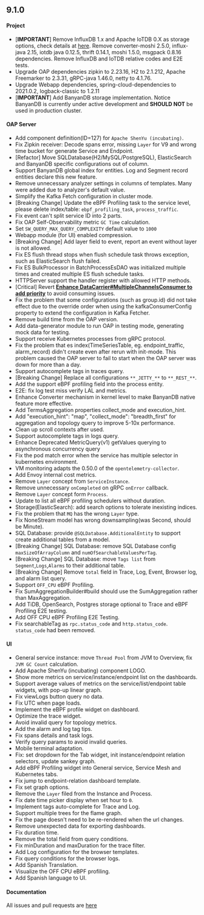 ## 9.1.0

#### Project

* [**IMPORTANT**] Remove InfluxDB 1.x and Apache IoTDB 0.X as storage options, check details
  at [here](https://github.com/apache/skywalking/discussions/9059). Remove converter-moshi 2.5.0, influx-java 2.15,
  iotdb java 0.12.5, thrift 0.14.1, moshi 1.5.0, msgpack 0.8.16 dependencies. Remove InfluxDB and IoTDB relative codes
  and E2E tests.
* Upgrade OAP dependencies zipkin to 2.23.16, H2 to 2.1.212, Apache Freemarker to 2.3.31, gRPC-java 1.46.0, netty to
  4.1.76.
* Upgrade Webapp dependencies, spring-cloud-dependencies to 2021.0.2, logback-classic to 1.2.11
* [**IMPORTANT**] Add BanyanDB storage implementation. Notice BanyanDB is currently under active development
  and **SHOULD NOT** be used in production cluster.

#### OAP Server

* Add component definition(ID=127) for `Apache ShenYu (incubating)`.
* Fix Zipkin receiver: Decode spans error, missing `Layer` for V9 and wrong time bucket for generate Service and
  Endpoint.
* [Refactor] Move SQLDatabase(H2/MySQL/PostgreSQL), ElasticSearch and BanyanDB specific configurations out of column.
* Support BanyanDB global index for entities. Log and Segment record entities declare this new feature.
* Remove unnecessary analyzer settings in columns of templates. Many were added due to analyzer's default value.
* Simplify the Kafka Fetch configuration in cluster mode.
* [Breaking Change] Update the eBPF Profiling task to the service level, please delete
  index/table: `ebpf_profiling_task`, `process_traffic`.
* Fix event can't split service ID into 2 parts.
* Fix OAP Self-Observability metric `GC Time` calculation.
* Set `SW_QUERY_MAX_QUERY_COMPLEXITY` default value to `1000`
* Webapp module (for UI) enabled compression.
* [Breaking Change] Add layer field to event, report an event without layer is not allowed.
* Fix ES flush thread stops when flush schedule task throws exception, such as ElasticSearch flush failed.
* Fix ES BulkProcessor in BatchProcessEsDAO was initialized multiple times and created multiple ES flush schedule tasks.
* HTTPServer support the handler register with allowed HTTP methods.
* [Critical] Revert [**Enhance DataCarrier#MultipleChannelsConsumer to add
  priority**](https://github.com/apache/skywalking/pull/8664) to avoid consuming issues.
* Fix the problem that some configurations (such as group.id) did not take effect due to the override order when using
  the kafkaConsumerConfig property to extend the configuration in Kafka Fetcher.
* Remove build time from the OAP version.
* Add data-generator module to run OAP in testing mode, generating mock data for testing.
* Support receive Kubernetes processes from gRPC protocol.
* Fix the problem that es index(TimeSeriesTable, eg. endpoint_traffic, alarm_record) didn't create even after rerun with
  init-mode. This problem caused the OAP server to fail to start when the OAP server was down for more than a day.
* Support autocomplete tags in traces query.
* [Breaking Change] Replace all configurations `**_JETTY_**` to `**_REST_**`.
* Add the support eBPF profiling field into the process entity.
* E2E: fix log test miss verify LAL and metrics.
* Enhance Converter mechanism in kernel level to make BanyanDB native feature more effective.
* Add TermsAggregation properties collect_mode and execution_hint.
* Add "execution_hint": "map", "collect_mode": "breadth_first" for aggregation and topology query to improve 5-10x
  performance.
* Clean up scroll contexts after used.
* Support autocomplete tags in logs query.
* Enhance Deprecated MetricQuery(v1) getValues querying to asynchronous concurrency query
* Fix the pod match error when the service has multiple selector in kubernetes environment.
* VM monitoring adapts the 0.50.0 of the `opentelemetry-collector`.
* Add Envoy internal cost metrics.
* Remove `Layer` concept from `ServiceInstance`.
* Remove unnecessary `onCompleted` on gRPC `onError` callback.
* Remove `Layer` concept form `Process`.
* Update to list all eBPF profiling schedulers without duration.
* Storage(ElasticSearch): add search options to tolerate inexisting indices.
* Fix the problem that `MQ` has the wrong `Layer` type.
* Fix NoneStream model has wrong downsampling(was Second, should be Minute).
* SQL Database: provide `@SQLDatabase.AdditionalEntity` to support create additional tables from a model. 
* [Breaking Change] SQL Database: remove SQL Database config `maxSizeOfArrayColumn` and `numOfSearchableValuesPerTag`.
* [Breaking Change] SQL Database: move `Tags list` from `Segment`,`Logs`,`Alarms` to their additional table.
* [Breaking Change] Remove `total` field in Trace, Log, Event, Browser log, and alarm list query.
* Support `OFF_CPU` eBPF Profiling.
* Fix SumAggregationBuilder#build should use the SumAggregation rather than MaxAggregation.
* Add TiDB, OpenSearch, Postgres storage optional to Trace and eBPF Profiling E2E testing.
* Add OFF CPU eBPF Profiling E2E Testing.
* Fix searchableTag as `rpc.status_code` and `http.status_code`. `status_code` had been removed.

#### UI

* General service instance: move `Thread Pool` from JVM to Overview, fix `JVM GC Count` calculation.
* Add Apache ShenYu (incubating) component LOGO.
* Show more metrics on service/instance/endpoint list on the dashboards.
* Support average values of metrics on the service/list/endpoint table widgets, with pop-up linear graph.
* Fix viewLogs button query no data.
* Fix UTC when page loads.
* Implement the eBPF profile widget on dashboard.
* Optimize the trace widget.
* Avoid invalid query for topology metrics.
* Add the alarm and log tag tips.
* Fix spans details and task logs.
* Verify query params to avoid invalid queries.
* Mobile terminal adaptation.
* Fix: set dropdown for the Tab widget, init instance/endpoint relation selectors, update sankey graph.
* Add eBPF Profiling widget into General service, Service Mesh and Kubernetes tabs.
* Fix jump to endpoint-relation dashboard template.
* Fix set graph options.
* Remove the `Layer` filed from the Instance and Process.
* Fix date time picker display when set hour to `0`.
* Implement tags auto-complete for Trace and Log.
* Support multiple trees for the flame graph.
* Fix the page doesn't need to be re-rendered when the url changes.
* Remove unexpected data for exporting dashboards.
* Fix duration time.
* Remove the total field from query conditions.
* Fix minDuration and maxDuration for the trace filter.
* Add Log configuration for the browser templates.
* Fix query conditions for the browser logs.
* Add Spanish Translation.
* Visualize the OFF CPU eBPF profiling.
* Add Spanish language to UI.

#### Documentation

All issues and pull requests are [here](https://github.com/apache/skywalking/milestone/128?closed=1)
